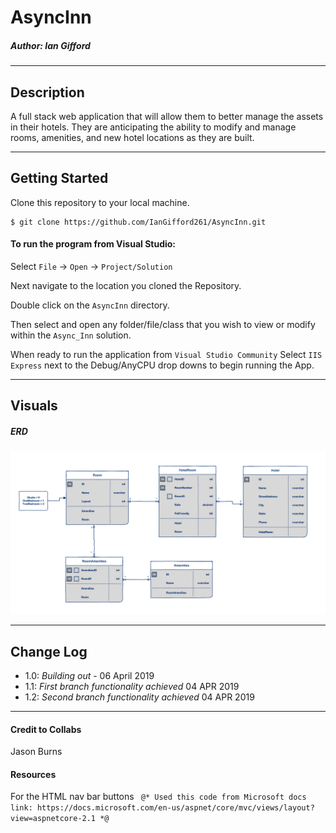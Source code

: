 # AsyncInn

##### *Author: Ian Gifford*

------------------------------

## Description

A full stack web application that will allow them to better manage the assets in their hotels. They are anticipating the ability to modify and manage rooms, amenities, and new hotel locations as they are built.

------------------------------

## Getting Started
Clone this repository to your local machine.
```
$ git clone https://github.com/IanGifford261/AsyncInn.git
```
#### To run the program from Visual Studio:
Select ```File``` -> ```Open``` -> ```Project/Solution```

Next navigate to the location you cloned the Repository.

Double click on the ```AsyncInn``` directory.

Then select and open any folder/file/class that you wish to view or modify within the  ```Async_Inn``` solution.

When ready to run the application from ```Visual Studio Community``` Select ```IIS Express``` next to the Debug/AnyCPU drop downs to begin running the App.


------------------------------

## Visuals

##### ERD
![Image 1](https://github.com/IanGifford261/AsyncInn/blob/master/Async_Inn/Async_Inn/Assets/AsyncInn.png)

------------------------------

## Change Log
- 1.0: *Building out* - 06 April 2019
- 1.1: *First branch functionality achieved* 04 APR 2019
- 1.2: *Second branch functionality achieved* 04 APR 2019



------------------------------
#### Credit to Collabs ####
Jason Burns

#### Resources
For the HTML nav bar buttons
``` @* Used this code from Microsoft docs link: https://docs.microsoft.com/en-us/aspnet/core/mvc/views/layout?view=aspnetcore-2.1 *@```
